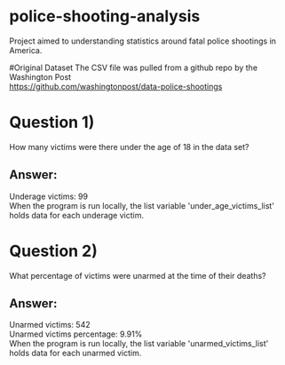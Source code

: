 # police-shooting-analysis
Project aimed to understanding statistics around fatal police shootings in America.

#Original Dataset
The CSV file was pulled from a github repo by the Washington Post  
https://github.com/washingtonpost/data-police-shootings

# Question 1)
How many victims were there under the age of 18 in the data set?

## Answer:
Underage victims: 99  
When the program is run locally, the list variable 'under_age_victims_list' holds data for each underage victim.
# Question 2)
What percentage of victims were unarmed at the time of their deaths?
## Answer: 
Unarmed victims: 542  
Unarmed victims percentage: 9.91%  
When the program is run locally, the list variable 'unarmed_victims_list' holds data for each unarmed victim.

